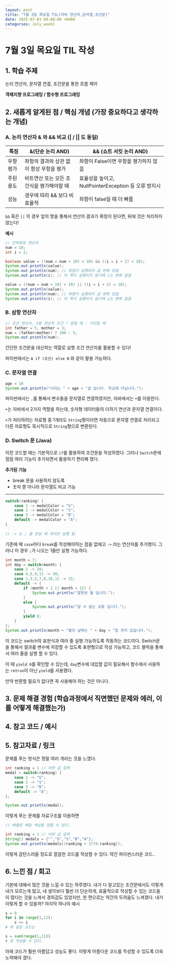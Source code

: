 ```yaml
---
layout: post
title: "7월 3일 목요일 TIL(자바 연산자,문자열,조건문)"
date: 2025-07-03 00:00:00 +0900
categories: July_week1
---
```


# 7월 3일 목요일 TIL 작성

## 1. 학습 주제

논리 연산자, 문자열 연결, 조건문을 통한 흐름 제어

**객체지향 프로그래밍 / 함수형 프로그래밍**


## 2. 새롭게 알게된 점 / 핵심 개념 (가장 중요하다고 생각하는 개념)

### A. 논리 연산자 & 와 && 비교 (| / || 도 동일)
특징 | &(단순 논리 AND) | && (쇼트 서킷 논리 AND) 
 --- | --- | --- 
우항 평가 | 좌항의 결과와 상관 없이 항상 우항을 평가 | 좌항이 False이면 우항을 평가하지 않음 
주된 용도 | 비트연산 또는 모든 조건식을 평가해야할 때 | 효율성을 높이고, NullPointerException 등 오류 방지시 
성능 | 경우에 따라 && 보다 비효율적 | 좌항이 false일 때 더 빠름

`&&` 혹은 `||` 의 경우 앞의 항을 통해서 연산의 결과가 확정이 된다면, 뒤에 것은 처리하지 않는다!

**예시**
```java
// 단락회로 연산자
num = 10;
int i = 2;

boolean value = ((num = num + 10) < 10) && ((i = i + 2) < 10);
System.out.println(value);
System.out.println(num); // 좌항이 실행되어 값 변화 있음
System.out.println(i); // 뒤 쪽이 실행되지 않기에 i는 변화 없음

value = ((num = num + 10) > 10) || ((i = i + 2) < 10);
System.out.println(value);
System.out.println(num); // 좌항이 실행되어 값 변화 있음
System.out.println(i); // 뒤 쪽이 실행되지 않기에 i는 변화 없음
```

### B. 삼항 연산자
```java
// 조건 연산자, 3항 연산자 조건 ? 참일 때 : 거짓일 때
int father = 5, mother = 3;
num = (father>mother) ? 100 : 5;
System.out.println(num);
```

간단한 조건문을 대신하는 역햘로 삼항 조건 연산자를 활용할 수 있다!

파이썬에서는 `A if (조건) else B` 와 같이 활용 가능하다.

### C. 문자열 연결
```java
age = 10
System.out.println("나이는 " + age + "살 입니다. 학교에 다닙니다.");
```
파이썬에서는 `,`를 통해서 변수들을 문자열로 연결하였지만, 자바에서는 `+`를 이용한다.

`+`는 자바에서 2가지 역할을 하는데, 숫자형 데이터들의 더하기 연산과 문자열 연결이다.

`+`가 처리하려는 자료형 중 1개라도 `String`형이라면 자동으로 문자열 연결로 처리되고 다른 자료형도 묵시적으로 `String`형으로 변환된다.

### D. Switch 문 (Java)

이전 코드할 때는 기본적으로 `if`를 활용하여 조건문을 작성하였다. 그러나 `Switch`문에 점점 여러 기능이 추가되면서 활용하기 편리해 졌다.

**추가된 기능**
- break 문을 사용하지 않도록
- 숫자 뿐 아니라 문자열도 비교 가능
  
---

```java
switch(ranking) {
	case 1 -> medalColor = "G";
	case 2 -> medalColor = "S";
	case 3 -> medalColor = "B";
	default -> medalColor = "A";
}
		
// -> 는 ; 를 만날 때 까지만 실행 됨.
```
기존에 매 `case`마다 `break`를 작성해야하는 점을 없에고 `->` 라는 연산자를 추가했다. 그러나 이 경우 `;`가 나오는 1줄만 실행 가능하다.
```java
int month = 7;
int day = switch(month) {
	case 2 -> 28;
	case 4,6,9,11 -> 30;
	case 1,3,5,7,8,10,12 -> 31;
	default -> {
		if (month < 1 || month > 12) {
			System.out.println("잘못된 월 입니다.");
		}
		else {
			System.out.println("알 수 없는 오류 입니다.");
		}
		yield 0;
	}
};
System.out.println(month + "월의 날짜는 " + day + "일 까지 있습니다.");
```
이 코드는 switch의 표현식과 여러 줄 실행 가능하도록 작동하는 코드이다.
Switch문을 통해서 결과를 변수에 저장할 수 있도록 표현형으로 작성 가능하고, 코드 블럭을 통해서 여러 줄을 실행 할 수 있다.

이 때 `yield 0`를 확인할 수 있는데, `day`변수에 대입할 값이 필요해서 함수에서 사용하는 `retrun`이 아닌 `yield`를 사용했다.

만약 반환할 필요가 없다면 꼭 사용해야 하는 것은 아니다.

## 3. 문제 해결 경험 (학습과정에서 직면했던 문제와 에러, 이를 어떻게 해결했는가)

## 4. 참고 코드 / 예시

## 5. 참고자료 / 링크

문제를 푸는 방식은 정말 여러 개라는 것을 느꼈다.
```java
int ranking = 1 // 어떤 값 입력
medal = switch(ranking) {
	case 1 -> "G";
	case 2 -> "S";
	case 3 -> "B";
	default -> "A";
};

System.out.println(medal);
```
이렇게 푸는 문제를 자료구조를 이용하면
```java
// 배열로 메달 색상을 정할 수 있다.

int ranking = 1 // 어떤 값 입력
String[] medals = {"","G","S","B","A"};
System.out.println(medals[(ranking > 3)?4:ranking]);
```

이렇게 감탄스러울 정도로 깔끔한 코드를 작성할 수 있다. 약간 파이썬스러운 코드..

## 6. 느낀 점 / 회고 

기본에 대해서 많은 것을 느낄 수 있는 하루였다. 내가 다 알고있는 조건문에서도 이렇게 내가 모르는게 많고, 내 생각보다 훨씬 더 단순하게, 효율적으로 작성할 수 있는 코드들이 많다는 것을 느껴서 경외감도 있었지만, 한 편으로는 약간의 두려움도 느껴졌다. 내가 이렇게 할 수 있을까? 마지막 하나의 예시
```py
s = 0
for i in range(1,11):
    s += i
# 와 같은 코드는

s = sum(range(1,11))
# 로 작성할 수 있다.
```
아래 코드가 훨씬 아름답고 성능도 좋다. 이렇게 아름다운 코드를 작성할 수 있도록 더욱 노력해야 겠다.